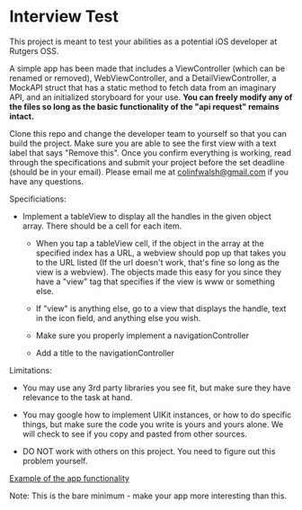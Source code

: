 
# Interview Test

This project is meant to test your abilities as a potential iOS developer at Rutgers OSS.

A simple app has been made that includes a ViewController (which can be renamed or
removed), WebViewController, and a DetailViewController, a MockAPI struct that has a static
method to fetch data from an imaginary API, and an initialized storyboard for your use.
**You can freely modify any of the files so long as
the basic functionality of the "api request" remains intact.**

Clone this repo and change the developer team to yourself so that you can build the project.
Make sure you are able to see the first view with a text label that says "Remove this".  Once
you confirm everything is working, read through the specifications and submit your project
before the set deadline (should be in your email).  Please email me at colinfwalsh@gmail.com
if you have any questions.

Specificiations:
- Implement a tableView to display all the handles in the given object array.  There should be
    a cell for each item.
    
    - When you tap a tableView cell, if the object in the array at the specified index has a URL,
    a webview should pop up that takes you to the URL listed (If the url doesn't work,
    that's fine so long as the view is a webview).  The objects made this easy for you since they
    have a "view" tag that specifies if the view is www or something else.
    
    - If "view" is anything else, go to a view that displays the handle, text in the icon field, and
    anything else you wish.
    
    - Make sure you properly implement a navigationController
    
    - Add a title to the navigationController

Limitations:
- You may use any 3rd party libraries you see fit, but make sure they have relevance to
        the task at hand.
        
- You may google how to implement UIKit instances, or how to do specific things, but make
        sure the code you write is yours and yours alone.  We will check to see if you copy and
        pasted from other sources.
        
- DO NOT work with others on this project.  You need to figure out this problem yourself.
    

[Example of the app functionality](https://www.dropbox.com/s/cjj6wtx4eahhs6i/interViewTest.gif)

Note: This is the bare minimum - make your app more interesting than this.
